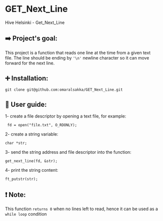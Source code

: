 # GET_Next_Line
Hive Helsinki - Get_Next_Line 

## :arrow_right: Project's goal:

This project is a function that reads one line at the time from a given text file.
The line should be ending by ```'\n'``` newline character so it can move forward for
the next line.

## 	:heavy_plus_sign: Installation:

```git clone git@github.com:omaralsakka/GET_Next_Line.git```

## :open_book: User guide:

1-  create a file descriptor by opening a text file, for example:

``` fd = open("file.txt", O_RDONLY);```

2-  create a string variable:

```char *str;```

3-  send the string address and file descriptor into the function:

```get_next_line(fd, &str);```

4-  print the string content:

```ft_putstr(str);```

## :exclamation: Note:

This function ```returns 0``` when no lines left to read, hence it can be used as a ```while loop``` condition
